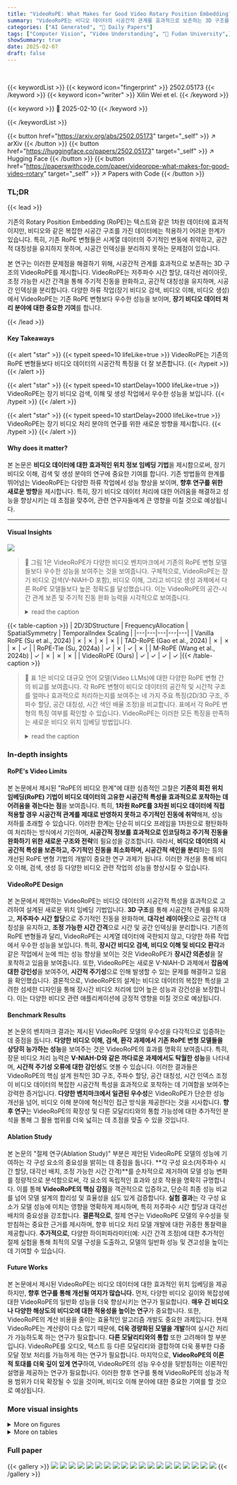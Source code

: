 ```yaml
---
title: "VideoRoPE: What Makes for Good Video Rotary Position Embedding?"
summary: "VideoRoPE는 비디오 데이터의 시공간적 관계를 효과적으로 보존하는 3D 구조를 통해 장기 비디오 이해를 위한 혁신적인 위치 정보 임베딩 기법을 제시합니다."
categories: ["AI Generated", "🤗 Daily Papers"]
tags: ["Computer Vision", "Video Understanding", "🏢 Fudan University",]
showSummary: true
date: 2025-02-07
draft: false
---
```


<br>

{{< keywordList >}}
{{< keyword icon="fingerprint" >}} 2502.05173 {{< /keyword >}}
{{< keyword icon="writer" >}} Xilin Wei et el. {{< /keyword >}}
 
{{< keyword >}} 🤗 2025-02-10 {{< /keyword >}}
 
{{< /keywordList >}}

{{< button href="https://arxiv.org/abs/2502.05173" target="_self" >}}
↗ arXiv
{{< /button >}}
{{< button href="https://huggingface.co/papers/2502.05173" target="_self" >}}
↗ Hugging Face
{{< /button >}}
{{< button href="https://paperswithcode.com/paper/videorope-what-makes-for-good-video-rotary" target="_self" >}}
↗ Papers with Code
{{< /button >}}




### TL;DR


{{< lead >}}

기존의 Rotary Position Embedding (RoPE)는 텍스트와 같은 1차원 데이터에 효과적이지만, 비디오와 같은 복잡한 시공간 구조를 가진 데이터에는 적용하기 어려운 한계가 있습니다. 특히, 기존 RoPE 변형들은 시계열 데이터의 주기적인 변동에 취약하고, 공간적 대칭성을 유지하지 못하며, 시공간 인덱싱을 분리하지 못하는 문제점이 있습니다.  

본 연구는 이러한 문제점을 해결하기 위해, 시공간적 관계를 효과적으로 보존하는 3D 구조의 VideoRoPE를 제시합니다. VideoRoPE는 저주파수 시간 할당, 대각선 레이아웃, 조정 가능한 시간 간격을 통해 주기적 진동을 완화하고, 공간적 대칭성을 유지하며, 시공간 인덱싱을 분리합니다. 다양한 하류 작업(장기 비디오 검색, 비디오 이해, 비디오 생성)에서 VideoRoPE는 기존 RoPE 변형보다 우수한 성능을 보이며, **장기 비디오 데이터 처리 분야에 대한 중요한 기여**를 합니다.

{{< /lead >}}


#### Key Takeaways

{{< alert "star" >}}
{{< typeit speed=10 lifeLike=true >}} VideoRoPE는 기존의 RoPE 변형들보다 비디오 데이터의 시공간적 특징을 더 잘 보존합니다. {{< /typeit >}}
{{< /alert >}}

{{< alert "star" >}}
{{< typeit speed=10 startDelay=1000 lifeLike=true >}} VideoRoPE는 장기 비디오 검색, 이해 및 생성 작업에서 우수한 성능을 보입니다. {{< /typeit >}}
{{< /alert >}}

{{< alert "star" >}}
{{< typeit speed=10 startDelay=2000 lifeLike=true >}} VideoRoPE는 장기 비디오 처리 분야의 연구를 위한 새로운 방향을 제시합니다. {{< /typeit >}}
{{< /alert >}}

#### Why does it matter?
본 논문은 **비디오 데이터에 대한 효과적인 위치 정보 임베딩 기법**을 제시함으로써, 장기 비디오 이해, 검색 및 생성 분야의 연구에 중요한 기여를 합니다. 기존 방법들의 한계를 뛰어넘는 VideoRoPE는 다양한 하류 작업에서 성능 향상을 보이며, **향후 연구를 위한 새로운 방향**을 제시합니다. 특히, 장기 비디오 데이터 처리에 대한 어려움을 해결하고 성능을 향상시키는 데 초점을 맞추어, 관련 연구자들에게 큰 영향을 미칠 것으로 예상됩니다.

------
#### Visual Insights



![](https://arxiv.org/html/2502.05173/x1.png)

> 🔼 그림 1은 VideoRoPE가 다양한 비디오 벤치마크에서 기존의 RoPE 변형 모델들보다 우수한 성능을 보여주는 것을 보여줍니다.  구체적으로, VideoRoPE는 장기 비디오 검색(V-NIAH-D 포함), 비디오 이해, 그리고 비디오 생성 과제에서 다른 RoPE 모델들보다 높은 정확도를 달성했습니다. 이는 VideoRoPE의 공간-시간 관계 보존 및 주기적 진동 완화 능력을 시각적으로 보여줍니다.
> <details>
> <summary>read the caption</summary>
> Figure 1: VideoRoPE outperforms RoPE variants on benchmarks.
> </details>





{{< table-caption >}}
| 2D/3DStructure | FrequencyAllocation | SpatialSymmetry | TemporalIndex Scaling |
|---|---|---|---|---|
| Vanilla RoPE (Su et al., 2024) | ✗ | ✗ | ✗ | ✗ |
| TAD-RoPE (Gao et al., 2024) | ✗ | ✗ | ✗ | ✓ |
| RoPE-Tie (Su, 2024a) | ✓ | ✗ | ✓ | ✗ |
| M-RoPE (Wang et al., 2024b) | ✓ | ✗ | ✗ | ✗ |
| VideoRoPE (Ours) | ✓ | ✓ | ✓ | ✓ |{{< /table-caption >}}

> 🔼 표 1은 비디오 대규모 언어 모델(Video LLMs)에 대한 다양한 RoPE 변형 간의 비교를 보여줍니다.  각 RoPE 변형이 비디오 데이터의 공간적 및 시간적 구조를 얼마나 효과적으로 처리하는지를 보여주는 네 가지 주요 특징(2D/3D 구조, 주파수 할당, 공간 대칭성, 시간 색인 배율 조정)을 비교합니다.  표에서 각 RoPE 변형의 특징 여부를 확인할 수 있습니다. VideoRoPE는 이러한 모든 특징을 만족하는 새로운 비디오 위치 임베딩 방법입니다.
> <details>
> <summary>read the caption</summary>
> Table 1: Comparison between different RoPE variants for Video Large Language Models (Video LLMs).
> </details>





### In-depth insights


#### RoPE's Video Limits
본 논문에서 제시된 "RoPE의 비디오 한계"에 대한 심층적인 고찰은 **기존의 회전 위치 임베딩(RoPE) 기법이 비디오 데이터의 고유한 시공간적 특성을 효과적으로 포착하는 데 어려움을 겪는다는 점**을 보여줍니다. 특히, **1차원 RoPE를 3차원 비디오 데이터에 직접 적용할 경우 시공간적 관계를 제대로 반영하지 못하고 주기적인 진동에 취약**해져, 성능 저하를 초래할 수 있습니다. 이러한 한계는 단순히 비디오 프레임을 1차원으로 평탄화하여 처리하는 방식에서 기인하며, **시공간적 정보를 효과적으로 인코딩하고 주기적 진동을 완화하기 위한 새로운 구조와 전략**의 필요성을 강조합니다. 따라서, **비디오 데이터의 시공간적 특성을 보존하고, 주기적인 진동을 최소화하며, 시공간적 색인을 분리**하는 등의 개선된 RoPE 변형 기법의 개발이 중요한 연구 과제가 됩니다. 이러한 개선을 통해 비디오 이해, 검색, 생성 등 다양한 비디오 관련 작업의 성능을 향상시킬 수 있습니다.

#### VideoRoPE Design
본 논문에서 제안하는 VideoRoPE는 비디오 데이터의 시공간적 특성을 효과적으로 고려하여 설계된 새로운 위치 임베딩 기법입니다. **3D 구조**를 통해 시공간적 관계를 유지하고, **저주파수 시간 할당**으로 주기적인 진동을 완화하며, **대각선 레이아웃**으로 공간적 대칭성을 유지하고, **조정 가능한 시간 간격**으로 시간 및 공간 인덱싱을 분리합니다. 기존의 RoPE 변형들과 달리, VideoRoPE는 시계열 데이터에 국한되지 않고, 다양한 하류 작업에서 우수한 성능을 보입니다. 특히, **장시간 비디오 검색, 비디오 이해 및 비디오 환각**과 같은 작업에서 눈에 띄는 성능 향상을 보이는 것은 VideoRoPE가 **장시간 의존성**을 잘 포착하고 있음을 보여줍니다. 또한, VideoRoPE는 새로운 V-NIAH-D 과제에서 **잡음에 대한 강인성**을 보여주어,  **시간적 주기성**으로 인해 발생할 수 있는 문제를 해결하고 있음을 확인했습니다.  결론적으로, VideoRoPE의 설계는 비디오 데이터의 복잡한 특성을 고려한 섬세한 디자인을 통해 장시간 비디오 처리에 있어 높은 성능과 강건성을 보장합니다.  이는 다양한 비디오 관련 애플리케이션에 긍정적 영향을 미칠 것으로 예상됩니다.

#### Benchmark Results
본 논문의 벤치마크 결과는 제시된 VideoRoPE 모델의 우수성을 다각적으로 입증하는 데 중점을 둡니다. **다양한 비디오 이해, 검색, 환각 과제에서 기존 RoPE 변형 모델들을 상당히 능가하는 성능**을 보여주는 것은 VideoRoPE의 효과를 명확히 보여줍니다.  특히, 장문 비디오 처리 능력은 **V-NIAH-D와 같은 까다로운 과제에서도 탁월한 성능**을 나타내며,  **시간적 주기성 오류에 대한 강인성**도 엿볼 수 있습니다. 이러한 결과들은 VideoRoPE의 핵심 설계 원칙인 3D 구조, 주파수 할당, 공간 대칭성, 시간 인덱스 조정이 비디오 데이터의 복잡한 시공간적 특성을 효과적으로 포착하는 데 기여함을 보여주는 강력한 증거입니다.  **다양한 벤치마크에서 일관된 우수성**은 VideoRoPE가 단순한 성능 개선을 넘어, 비디오 이해 분야에 혁신적인 접근 방식을 제공한다는 것을 시사합니다.  **향후 연구**는 VideoRoPE의 확장성 및 다른 모달리티와의 통합 가능성에 대한 추가적인 분석을 통해 그 활용 범위를 더욱 넓히는 데 초점을 맞출 수 있을 것입니다.

#### Ablation Study
본 논문의 "절제 연구(Ablation Study)" 부분은 제안된 VideoRoPE 모델의 성능에 기여하는 각 구성 요소의 중요성을 밝히는 데 중점을 둡니다. **각 구성 요소(저주파수 시간 할당, 대각선 배치, 조정 가능한 시간 간격)**를 순차적으로 제거하여 모델 성능 변화를 정량적으로 분석함으로써, 각 요소의 독립적인 효과와 상호 작용을 명확히 규명합니다.  이를 통해 **VideoRoPE의 핵심 강점**을 객관적으로 입증하고, 단순히 최종 성능 비교를 넘어 모델 설계의 합리성 및 효율성을 심도 있게 검증합니다.  **실험 결과**는 각 구성 요소가 모델 성능에 미치는 영향을 명확하게 제시하며, 특히 저주파수 시간 할당과 대각선 배치의 중요성을 강조합니다.  **결론적으로**,  절제 연구는 VideoRoPE 모델의 우수성을 뒷받침하는 중요한 근거를 제시하며, 향후 비디오 처리 모델 개발에 대한 귀중한 통찰력을 제공합니다.  **추가적으로**,  다양한 하이퍼파라미터(예: 시간 간격 조정)에 대한 추가적인 절제 실험을 통해 최적의 모델 구성을 도출하고,  모델의 일반화 성능 및 견고성을 높이는 데 기여할 수 있습니다.

#### Future Works
본 논문에서 제시된 VideoRoPE는 비디오 데이터에 대한 효과적인 위치 임베딩을 제공하지만, **향후 연구를 통해 개선될 여지가 많습니다.**  먼저, 다양한 비디오 길이와 복잡성에 대한 VideoRoPE의 일반화 성능을 더욱 향상시키는 연구가 필요합니다.  **매우 긴 비디오나 다양한 해상도의 비디오에 대한 적용성을 높이는 연구**가 중요합니다. 또한, VideoRoPE의 계산 비용을 줄이는 효율적인 알고리즘 개발도 중요한 과제입니다. 현재 VideoRoPE는 계산량이 다소 많기 때문에, **더욱 경량화된 모델을 개발**하여 실시간 처리가 가능하도록 하는 연구가 필요합니다.  **다른 모달리티와의 통합** 또한 고려해야 할 부분입니다. VideoRoPE를 오디오, 텍스트 등 다른 모달리티와 결합하여 더욱 풍부한 다중 모달 정보 처리를 가능하게 하는 연구가 필요합니다. 마지막으로, **VideoRoPE의 이론적 토대를 더욱 깊이 있게 연구**하여, VideoRoPE의 성능 우수성을 뒷받침하는 이론적인 설명을 제공하는 연구가 필요합니다.  이러한 향후 연구를 통해 VideoRoPE의 성능과 적용 범위가 더욱 확장될 수 있을 것이며, 비디오 이해 분야에 대한 중요한 기여를 할 것으로 예상됩니다.


### More visual insights

<details>
<summary>More on figures
</summary>


![](https://arxiv.org/html/2502.05173/x2.png)

> 🔼 그림 2는 주요한 주파수 할당의 중요성을 보여주는 그림입니다. 왼쪽은 기존의 V-NIAH(Visual Needle-In-A-Haystack) 작업과 새롭게 제안된 V-NIAH-D 작업을 보여줍니다. V-NIAH-D 작업에서는 비슷한 이미지들이 방해 요소로 추가되었습니다. 오른쪽은 M-RoPE와 비교하여 VideoRoPE가 검색 작업에서 더욱 견고하며 방해 요소의 영향을 덜 받는다는 것을 보여줍니다.  즉, 비슷한 이미지들이 많이 포함된 어려운 상황에서도 VideoRoPE가 정확하게 '바늘' 이미지를 찾아내는 성능이 더 뛰어나다는 것을 시각적으로 보여주는 그림입니다.
> <details>
> <summary>read the caption</summary>
> Figure 2: Left: To demonstrate the importance of frequential allocation, based on VIAH (a) we present a more challenging V-NIAH-D task (b) that similar images are inserted as distractors. Right: Compared to M-RoPE, our VideoRoPE is more robust in retrieval and is less affected by distractors.
> </details>



![](https://arxiv.org/html/2502.05173/x3.png)

> 🔼 그림 3은 주의 집중 기반 주파수 할당 분석 결과를 보여줍니다. M-ROPE의 경우, 시간적 차원(t)이 지역적 정보에만 제한되어 대각선 레이아웃이 생성되는 반면, VideoROPE는 시간적 차원을 효과적으로 활용하여 바늘 이미지를 검색합니다. x 및 y 좌표는 비디오 프레임 번호(예: 50 프레임의 경우 50)를 나타냅니다. 자세한 내용은 부록 E를 참조하십시오.
> <details>
> <summary>read the caption</summary>
> Figure 3: Attention-based frequential allocation analysis. Middle: M-RoPE’s temporal dimension (t𝑡titalic_t) is limited to local information, resulting in a diagonal layout. Bottom: VideoRoPE effectively retrieves the needle using the temporal dimension. The x and y coordinates represent the video frame number, e.g., 50 for 50 frames. For more details see Appendix E.
> </details>



![](https://arxiv.org/html/2502.05173/x4.png)

> 🔼 이 그림은 논문의 4장 VideoRoPE에서 M-RoPE의 시간적 주파수 할당 방식을 보여줍니다. M-RoPE는 시간적 의존성을 모델링하기 위해 처음 16개의 회전 각도를 사용하는데, 이는 더 높은 주파수와 더 두드러진 진동을 나타냅니다. 이 그림은 M-RoPE가 시간적 의존성을 모델링하는 방식을 시각적으로 보여주는 그래프를 포함하고 있습니다. 그림에서 y축은 주파수를, x축은 토큰 색인을 나타냅니다. M-RoPE의 시간적 주파수 할당 방식이 어떻게 주기적인 진동을 야기하는지 그리고 이것이 어떻게 distractor에 의해 모델이 오도될 수 있는지를 보여줍니다.
> <details>
> <summary>read the caption</summary>
> (a) Temporal Frequency Allocation in M-RoPE
> </details>



![](https://arxiv.org/html/2502.05173/x5.png)

> 🔼 그림 (b)는 본 논문에서 제안하는 VideoRoPE의 시간적 주파수 할당 방식을 보여줍니다. 기존의 M-ROPE와 달리 VideoRoPE는 시간적 의존성을 모델링하기 위해 고주파수가 아닌 저주파수 회전 각도를 사용합니다. 이는 주기적인 진동을 완화하고, V-NIAH-D 작업에서 방해 요소의 오류를 줄이는 데 효과적입니다. 그림은 시간 주파수 할당 방식을 시각적으로 보여주는 그래프와 함께, 저주파수 할당을 통해 주기적인 진동이 감소하고, V-NIAH-D 작업에서 방해 요소에 대한 강건성이 향상되는 것을 보여줍니다.
> <details>
> <summary>read the caption</summary>
> (b) Temporal Frequency Allocation in VideoRoPE (ours)
> </details>



![](https://arxiv.org/html/2502.05173/x6.png)

> 🔼 그림 4는 M-ROPE와 VideoROPE의 주파수 할당 전략을 비교하여 보여줍니다. (a) M-ROPE는 높은 주파수와 더 두드러진 진동을 보이는 처음 16개의 회전 각도를 사용하여 시간적 의존성을 모델링합니다. 이는 V-NIAH-D에서 방해 요소의 오해의 소지가 있는 영향을 받기 쉽습니다. (b) 반대로 VideoROPE는 훨씬 더 넓고 단조로운 간격으로 특징지어지는 마지막 16개의 회전 각도를 사용하여 시간적 의존성을 모델링합니다. VideoROPE의 주파수 할당 전략은 V-NIAH-D에서 방해 요소로 인한 오해의 소지가 있는 영향을 효과적으로 완화합니다. 자세한 분석은 부록 F를 참조하십시오.
> <details>
> <summary>read the caption</summary>
> Figure 4: (a) M-RoPE (Wang et al., 2024b) models temporal dependencies using the first 16 rotary angles, which exhibit higher frequencies and more pronounced oscillations. (b) In contrast, VideoRoPE models temporal dependencies using the last 16 rotary angles, characterized by significantly wider, monotonic intervals. Our frequency allocation effectively mitigates the misleading influence of distractors in V-NIAH-D. For a more detailed analysis, please refer to Appendix F.
> </details>



![](https://arxiv.org/html/2502.05173/x7.png)

> 🔼 이 그림은 세 가지 다른 위치 임베딩 방법(Vanilla RoPE, M-ROPE, VideoRoPE)을 비교하여 인접한 토큰 간의 관계를 보여줍니다.  Vanilla RoPE는 텍스트 토큰에 대해 1차원 구조를 사용하는 반면, M-ROPE는 비디오 토큰에 대해 3차원 구조(시간, 수평, 수직)을 사용합니다. VideoRoPE는 공간적 대칭성을 유지하고 시간적 색인을 분리하기 위해 3차원 구조와 교차된 공간-시간적 레이아웃을 사용합니다.  각 행은 세 가지 방법을 사용한 인접한 토큰(텍스트 또는 비디오 프레임)들의 위치 임베딩을 표현하며, 이를 통해 각 방법의 특징과 장단점을 시각적으로 비교할 수 있습니다.
> <details>
> <summary>read the caption</summary>
> Figure 5: The position embeddings of adjacent text tokens for Vanilla RoPE (top row), the corresponding visual tokens in adjacent frames for M-RoPE (middle row) and our VideoRoPE (bottom row) with interleaved spatial and temporal last design.
> </details>



![](https://arxiv.org/html/2502.05173/x8.png)

> 🔼 이 그림은 Vanilla RoPE의 3차원 구조를 시각적으로 보여줍니다. Vanilla RoPE는 기존의 1차원 RoPE를 확장하여 3차원 공간 정보를 처리하기 위해 고안되었습니다. 그림에서는 시간, 수평, 수직 축을 따라 색상 변화를 통해  Vanilla RoPE의 위치 인코딩 방식을 보여줍니다.  세 축의 좌표는 각각 시간, 수평, 수직 위치를 나타내며, 색상은 위치 인코딩 값을 시각적으로 표현합니다. 이 그림을 통해 Vanilla RoPE가 3차원 공간 정보를 어떻게 처리하는지 이해할 수 있습니다.
> <details>
> <summary>read the caption</summary>
> (a) 3D visualization for Vanilla RoPE.
> </details>



![](https://arxiv.org/html/2502.05173/x9.png)

> 🔼 그림 (b)는 M-RoPE의 3차원 시각화를 보여줍니다. M-RoPE는 시간, 수평, 수직 차원을 각각 다른 색상으로 표현하여, 비디오 데이터의 시공간적 관계를 3차원으로 표현합니다. 이를 통해 M-RoPE가 시간적 흐름과 공간적 배치를 동시에 고려하여 비디오 데이터를 이해하는 방식을 시각적으로 보여줍니다. 특히, 색상의 변화는 각 차원의 상대적 중요도 및 상호 작용을 나타냅니다.  M-RoPE가 시공간 정보를 어떻게 처리하고 표현하는지 이해하는 데 도움이 됩니다.
> <details>
> <summary>read the caption</summary>
> (b) 3D visualization for M-RoPE.
> </details>



![](https://arxiv.org/html/2502.05173/x10.png)

> 🔼 그림 6(c)는 VideoRoPE의 3차원 구조를 시각적으로 보여줍니다. 기존의 1차원 RoPE와 달리 VideoRoPE는 시간, 가로, 세로 차원을 모두 고려하여 3차원 공간에서의 상대적 위치 정보를 효과적으로 표현합니다. 이를 통해 VideoRoPE는 비디오 데이터의 시공간적 특징을 보다 정확하게 포착하고, 장기간의 시공간적 의존성을 효과적으로 모델링할 수 있습니다. 그림에서 볼 수 있듯이, VideoRoPE는 각 차원의 색인이 일정하게 증가하는 모습을 보여주어, 공간적 대칭성을 유지하고 시간적 간격을 조절하는 VideoRoPE의 특징을 시각적으로 확인할 수 있습니다.
> <details>
> <summary>read the caption</summary>
> (c) 3D visualization for VideoRoPE.
> </details>



![](https://arxiv.org/html/2502.05173/x11.png)

> 🔼 그림 6은 세 가지 다른 위치 임베딩 방법(Vanilla RoPE, M-RoPE, VideoRoPE)에 대한 3차원 시각화를 보여줍니다. Vanilla RoPE는 공간 모델링을 고려하지 않은 1차원 구조를 가지고 있습니다. 반면 M-RoPE는 3차원 구조를 가지지만, 프레임 간 시각 토큰의 색인 증가에 불일치가 있어 일부 색인이 일정하게 유지됩니다. VideoRoPE는 Vanilla RoPE의 일관된 색인 증가 패턴을 유지하면서 동시에 공간 모델링을 통합하여 이러한 문제를 해결합니다. 이를 통해 VideoRoPE가 공간 및 시간 정보를 효과적으로 나타낼 수 있음을 보여줍니다.
> <details>
> <summary>read the caption</summary>
> Figure 6: The 3D visualization for different position embedding. (a) The vanilla 1D RoPE (Su et al., 2024) does not incorporate spatial modeling. (b) M-RoPE (Wang et al., 2024b), while have the 3D structure, introduces a discrepancy in index growth for visual tokens across frames, with some indices remaining constant. (c) In contrast, our VideoRoPE achieves the desired balance, maintaining the consistent index growth pattern of vanilla RoPE while simultaneously incorporating spatial modeling.
> </details>



![](https://arxiv.org/html/2502.05173/x12.png)

> 🔼 그림 7은 V-NIAH와 V-NIAH-D 작업에 대한 검색 결과를 시각화한 것입니다. 초록색에서 빨간색으로의 색상 변화는 완벽한 성능에서 0에 이르는 바늘 검색 성능의 변화를 나타냅니다. V-NIAH는 방해 요소가 없는 기존의 비디오 검색 작업이고, V-NIAH-D는 주기적으로 방해 요소가 추가된 더욱 어려운 작업입니다. 이 그림은 다양한 RoPE 변형의 성능을 비교하여 제안된 VideoRoPE의 강력한 로버스트니스를 보여줍니다.
> <details>
> <summary>read the caption</summary>
> Figure 7: Visualization of the retrieval results for V-NIAH and V-NIAH-D. The color gradient from green to red represents the progression of needle retrieval performance, from perfect to zero.
> </details>



</details>




<details>
<summary>More on tables
</summary>


{{< table-caption >}}
| Method | LongVideoBench |  |  |  | MLVU |  |  |  | Video-MME |  |  |  |
|---|---|---|---|---|---|---|---|---|---|---|---|---|
|  | 8k | 16k | 32k | 64k | 8k | 16k | 32k | 64k | 8k | 16k | 32k | 64k |
| Vanilla RoPE (Su et al., 2024) | 54.97 | 54.87 | 54.56 | 54.04 | 63.31 | 65.79 | 65.93 | 62.02 | 60.67 | 60.00 | 61.33 | 58.33 |
| TAD-RoPE (Gao et al., 2024) | 54.14 | 55.08 | 53.94 | 53.42 | 63.67 | 65.28 | 65.28 | 60.73 | 60.33 | 61.33 | 62.00 | 58.67 |
| M-RoPE (Wang et al., 2024b) | 53.42 | 52.80 | 53.11 | 54.35 | 60.41 | 60.68 | 61.56 | 61.10 | 60.67 | 59.67 | 61.00 | 59.67 |
| VideoRoPE (Ours) | 54.46 | 55.29 | 57.15 | 57.26 | 65.19 | 66.29 | 66.02 | 65.56 | 61.33 | 61.00 | 61.67 | 61.33 |{{< /table-caption >}}
> 🔼 표 2는 LongVideoBench, MLVU, Video-MME 세 가지 벤치마크에서 다양한 RoPE 방법의 성능을 비교한 표입니다. 세 가지 벤치마크 모두 8k, 16k, 32k, 64k 네 가지 문맥 길이에 대해 평가되었으며, 8k는 훈련 범위 내 문맥을, 나머지는 훈련 범위 밖 문맥을 나타냅니다. VideoRoPE는 세 가지 벤치마크 모두에서 다른 RoPE 변형보다 성능이 뛰어났으며, 최고 성적은 굵게 표시하고, 두 번째로 높은 성적은 밑줄로 표시했습니다. 평가에 대한 자세한 내용은 부록 B를 참조하십시오.
> <details>
> <summary>read the caption</summary>
> Table 2: Comparison of different RoPE methods on LongVidionBench, MLVU, and Video-MME. The benchmarks evaluate performance across three context lengths: 8k, 16k, 32k, and 64k, where 8k represents context within the training range, and others represent context outside the training range. Our VideoRoPE outperforms other RoPE variants across all three benchmarks. The best results are marked in bold, and the second-best results are underlined. For more information on the evaluation, see Appendix B.
> </details>

{{< table-caption >}}
| Method | V-NIAH Acc. | V-NIAH-D Acc. |
|---|---|---|
| Vanilla RoPE (Su et al., 2024) | 31.78 | 30.22 |
| TAD-RoPE (Gao et al., 2024) | 29.33 | 29.56 |
| M-RoPE (Wang et al., 2024b) | 78.67 | 74.67 |
| VideoRoPE | 91.11 | 87.11 |{{< /table-caption >}}
> 🔼 표 3은 V-NIAH(Visual Needle-In-A-Haystack)와 V-NIAH-D(V-NIAH with Distractors) 작업에서 다양한 RoPE(Rotary Position Embedding) 변형의 성능을 비교한 표입니다. V-NIAH-D는 V-NIAH에 주기적인 방해 요소를 추가하여 어려움을 더한 작업입니다.  표는 각 RoPE 변형에 대한 정확도(Acc.)를 건초더미 길이와 프레임 깊이에 따라 평균하여 보여줍니다.  즉, 각 RoPE 기법이 얼마나 효과적으로 비디오 내에서 목표 프레임을 찾아내는지, 그리고 방해 요소가 있을 때도 성능을 유지하는지 평가한 결과입니다.
> <details>
> <summary>read the caption</summary>
> Table 3:  Performance comparison of different RoPEs on V-NIAH and V-NIAH-D. “Acc.” refers to the average accuracy across haystack length and frame depth.
> </details>

{{< table-caption >}}
| Method | OR | T | SD | F | NF | Avg. |
|---|---|---|---|---|---|---|
| Vanilla RoPE (Su et al., 2024) | 51.5 | 30.0 | 48.0 | 8.0 | 43.0 | 36.1 |
| TAD-RoPE (Gao et al., 2024) | 51.0 | 37.0 | 48.0 | 11.5 | 47.5 | 39.0 |
| M-RoPE (Wang et al., 2024b) | 39.0 | 29.0 | 43.5 | 12.5 | 47.5 | 34.3 |
| VideoRoPE | 57.0 | 58.5 | 50.5 | 15.0 | 50.0 | 46.2 |{{< /table-caption >}}
> 🔼 표 4는 VideoHallucer 벤치마크에서 8k, 16k, 32k, 64k의 네 가지 상황 길이에 대해 다양한 RoPE(Rotary Position Embedding) 방법들의 성능을 비교한 것입니다. 각 RoPE 변형에 대한 최대 결과값을 표에 나타내었고, 최고점은 굵게, 두 번째로 높은 점수는 밑줄을 그어 표시했습니다. OR은 객체 관계, T는 시간적, SD는 의미적 세부 사항, F는 사실적, NF는 비사실적을 나타냅니다. 이 표는 각 RoPE 기법이 VideoHallucer의 다양한 하위 작업(객체 관계, 시간적, 의미적 세부 사항, 사실적, 비사실적)에서 어느 정도의 성능을 보이는지 비교하여, 각 기법의 강점과 약점을 보여줍니다.
> <details>
> <summary>read the caption</summary>
> Table 4: Performance comparison of different RoPEs on VideoHallucer, evaluated at context lengths of 8k, 16k, 32k, and 64k. The maximum result for each RoPE variant across these context lengths is displayed, with bold for the top result and underlined for the second-highest. ‘OR’ = Object-Relation, ‘T’ = Temporal, ‘SD’ = Semantic Detail, ‘F’ = Factual, ‘NF’ = Non-factual.
> </details>

{{< table-caption >}}
| Method | LongVideoBench |  |  |  | MLVU |  |  |  |
|---|---|---|---|---|---|---|---|---|
|  | 8k | 16k | 32k | 64k | 8k | 16k | 32k | 64k |
| Baseline | 53.42 | 52.80 | 53.11 | 54.35 | 60.41 | 60.68 | 61.56 | 61.10 |
| + DL | 52.17 | 52.07 | 53.31 | 53.63 | 62.06 | 63.03 | 62.52 | 62.75 |
| + DL & LTA | **54.46** | **55.49** | 54.66 | 55.60 | 63.35 | 64.09 | 64.00 | 63.26 |
| + DL & LTA & ATS | **54.46** | 55.29 | **57.15** | **57.26** | **65.19** | **66.29** | **66.02** | **65.56** |{{< /table-caption >}}
> 🔼 표 5는 VideoRoPE의 성능에 대한 ablation study 결과를 보여줍니다.  VideoRoPE 모델의 구성 요소인 Diagonal Layout(DL), Low-frequency Temporal Allocation(LTA), Adjustable Temporal Spacing(ATS) 세 가지 모듈을 각각 추가하면서 Long VideoBench와 MLVU 벤치마크에서의 성능 변화를 보여줍니다.  각 모듈이 성능 향상에 얼마나 기여하는지 정량적으로 분석하여 VideoRoPE의 효과적인 구성 요소들을 확인할 수 있습니다.
> <details>
> <summary>read the caption</summary>
> Table 5: Ablation study about different modules of VideoRoPE.
> </details>

{{< table-caption >}}
| Scaling Factor \bm{δ} | LongVideoBench | LongVideoBench | LongVideoBench | LongVideoBench | Average |
|---|---|---|---|---|---| 
|  | 8k | 16k | 32k | 64k |  |
|---|---|---|---|---|---| 
| 0.5 | 51.92 | 53.52 | 52.80 | 52.07 | 52.57 |
| 1.0 | **54.46** | **55.49** | 54.66 | 55.60 | 55.05 |
| 1.5 | 54.35 | 55.00 | 55.31 | 55.91 | 55.14 |
| 2.0 | **54.46** | 55.29 | **57.15** | **57.26** | **56.04** |
| 2.5 | 53.42 | 53.73 | 54.25 | 55.08 | 54.12 |
| 3.0 | 53.63 | 53.63 | 53.63 | 55.18 | 54.01 |{{< /table-caption >}}
> 🔼 표 6은 비디오 데이터에 대한 RoPE(Rotary Position Embedding)의 시간적 색인 조정에 사용되는 스케일링 계수(δ)의 영향을 보여줍니다.  LongVideoBench 벤치마크를 사용하여 다양한 δ 값(0.5에서 3.0까지 0.5 간격)에서의 성능을 평가합니다.  각 δ 값에 대한 8k, 16k, 32k, 64k의 네 가지 문맥 길이에 따른 성능이 표시되며, 마지막 열은 평균 성능을 나타냅니다. 이 표는 최적의 시간적 색인 조정을 위한 δ 값을 결정하는 데 도움을 줍니다.  즉, RoPE가 비디오 데이터의 시공간적 관계를 얼마나 잘 학습하는지 보여주는 실험 결과를 요약한 표입니다.
> <details>
> <summary>read the caption</summary>
> Table 6: Ablation Study About Different Scaling Factor δ𝛿\deltaitalic_δ.
> </details>

{{< table-caption >}}
| Method | LongVideoBench |  |  |  | MLVU |  |  |  | 
|---|---|---|---|---|---|---|---|---| 
|  | 8k | 16k | 32k | 64k | 8k | 16k | 32k | 64k | 
| VideoRoPE(Sequential) | 53.73 | 53.52 | 54.97 | 54.77 | 62.75 | 63.31 | 62.75 | 63.08 | 
| VideoRoPE (Interleaved) | 54.46 | 55.29 | 57.15 | 57.26 | 65.19 | 66.29 | 66.02 | 65.56 |{{< /table-caption >}}
> 🔼 표 7은 VideoRoPE에서 공간 차원 할당 전략(x, y)의 영향을 비교 분석한 결과를 보여줍니다.  VideoRoPE (순차적)은 x, x, x, ..., y, y, y, ... 와 같이 순차적으로 x와 y를 할당하는 방식(Wang et al., 2024b와 유사)을, VideoRoPE (교차적)은 x, y, x, y, ... 와 같이 x와 y를 교차적으로 할당하는 방식(Agrawal et al., 2024와 유사)을 나타냅니다.  두 방식의 성능 차이를 통해 공간 차원 할당 전략의 중요성과 VideoRoPE의 효율성을 확인할 수 있습니다.
> <details>
> <summary>read the caption</summary>
> Table 7: Ablation Study on x𝑥xitalic_x, y𝑦yitalic_y Allocation. VideoRoPE (Sequential) represents the sequential allocation of x𝑥xitalic_x and y𝑦yitalic_y, following the pattern x,x,x,…,y,y,y,…𝑥𝑥𝑥…𝑦𝑦𝑦…x,x,x,\dots,y,y,y,\dotsitalic_x , italic_x , italic_x , … , italic_y , italic_y , italic_y , … (similar to M-RoPE (Wang et al., 2024b)). VideoRoPE (Interleaved) represents the interleaved allocation, following the pattern x,y,x,y,…𝑥𝑦𝑥𝑦…x,y,x,y,\dotsitalic_x , italic_y , italic_x , italic_y , … (similar to Agrawal et al. (2024)).
> </details>

{{< table-caption >}}
| Method | LongVideoBench |  | 
|---|---|---| 
|  | 64k | 128k | 
| Vanilla RoPE (Su et al., 2024) | 54.04 | 48.01 | 
| TAD-RoPE (Gao et al., 2024) | 53.42 | 45.77 | 
| M-RoPE (Wang et al., 2024b) | 54.35 | 51.45 | 
| VideoRoPE | 57.26 | 55.64 | {{< /table-caption >}}
> 🔼 표 8은 다양한 방법을 사용하여 64k 및 128k 문맥 길이에서 모델 성능을 비교한 결과를 보여줍니다.  각 방법에 대해 64k와 128k 문맥 길이에서 LongVideoBench 성능 점수를 제시합니다. 이 표는 모델이 매우 긴 비디오를 처리하는 능력, 특히 훈련 데이터셋의 문맥 길이를 벗어나는 매우 긴 문맥을 처리하는 능력을 평가하는 데 도움이 됩니다.  128k에서의 성능 저하 정도를 비교하여 모델의 외삽(extrapolation) 능력을 보여줍니다.
> <details>
> <summary>read the caption</summary>
> Table 8: Comparison of model performance at 64k and 128k context lengths for different methods.
> </details>

</details>




### Full paper

{{< gallery >}}
<img src="paper_images/1.png" class="grid-w50 md:grid-w33 xl:grid-w25" />
<img src="paper_images/2.png" class="grid-w50 md:grid-w33 xl:grid-w25" />
<img src="paper_images/3.png" class="grid-w50 md:grid-w33 xl:grid-w25" />
<img src="paper_images/4.png" class="grid-w50 md:grid-w33 xl:grid-w25" />
<img src="paper_images/5.png" class="grid-w50 md:grid-w33 xl:grid-w25" />
<img src="paper_images/6.png" class="grid-w50 md:grid-w33 xl:grid-w25" />
<img src="paper_images/7.png" class="grid-w50 md:grid-w33 xl:grid-w25" />
<img src="paper_images/8.png" class="grid-w50 md:grid-w33 xl:grid-w25" />
<img src="paper_images/9.png" class="grid-w50 md:grid-w33 xl:grid-w25" />
<img src="paper_images/10.png" class="grid-w50 md:grid-w33 xl:grid-w25" />
<img src="paper_images/11.png" class="grid-w50 md:grid-w33 xl:grid-w25" />
<img src="paper_images/12.png" class="grid-w50 md:grid-w33 xl:grid-w25" />
<img src="paper_images/13.png" class="grid-w50 md:grid-w33 xl:grid-w25" />
<img src="paper_images/14.png" class="grid-w50 md:grid-w33 xl:grid-w25" />
<img src="paper_images/15.png" class="grid-w50 md:grid-w33 xl:grid-w25" />
<img src="paper_images/16.png" class="grid-w50 md:grid-w33 xl:grid-w25" />
<img src="paper_images/17.png" class="grid-w50 md:grid-w33 xl:grid-w25" />
<img src="paper_images/18.png" class="grid-w50 md:grid-w33 xl:grid-w25" />
<img src="paper_images/19.png" class="grid-w50 md:grid-w33 xl:grid-w25" />
{{< /gallery >}}